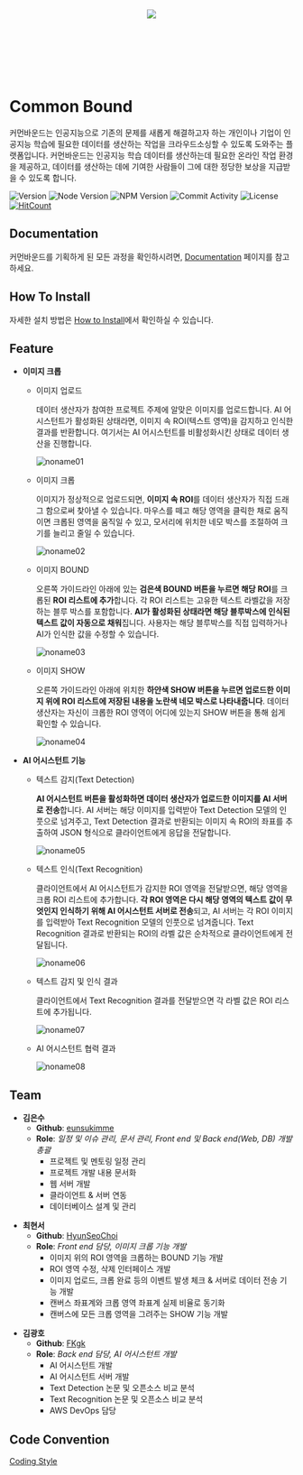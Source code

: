 <p align="center">
  <img style="padding: 100px;" src="https://user-images.githubusercontent.com/31213226/63397983-1ead4d80-c407-11e9-98bd-906ca01db919.png">
</p>

# Common Bound

커먼바운드는 인공지능으로 기존의 문제를 새롭게 해결하고자 하는 개인이나 기업이 인공지능 학습에 필요한 데이터를 생산하는 작업을 크라우드소싱할 수 있도록 도와주는 플랫폼입니다.
커먼바운드는 인공지능 학습 데이터를 생산하는데 필요한 온라인 작업 환경을 제공하고, 데이터를 생산하는 데에 기여한 사람들이 그에 대한 정당한 보상을 지급받을 수 있도록 합니다.

![Version](https://img.shields.io/badge/version-1.0.0-red)
![Node Version](https://img.shields.io/node/v/@material-ui/core)
![NPM Version](https://img.shields.io/npm/v/pg)
![Commit Activity](https://img.shields.io/github/commit-activity/m/eunsukimme/Common-Bound)
![License](https://img.shields.io/github/license/eunsukimme/Common-Bound)
[![HitCount](http://hits.dwyl.io/eunsukimme/Common-Bound.svg)](http://hits.dwyl.io/eunsukimme/Common-Bound)

## Documentation

커먼바운드를 기획하게 된 모든 과정을 확인하시려면, [Documentation](https://git.swmgit.org/root/p1021_dal/wikis/idea/%EC%95%84%EC%9D%B4%EB%94%94%EC%96%B4)
페이지를 참고하세요.

## How To Install

자세한 설치 방법은 [How to Install](https://github.com/eunsukimme/Common-Bound/blob/master/How%20to%20Install.md)에서 확인하실 수 있습니다.

## Feature

- **이미지 크롭**

  - 이미지 업로드

    데이터 생산자가 참여한 프로젝트 주제에 알맞은 이미지를 업로드합니다. AI 어시스턴트가 활성화된 상태라면, 이미지 속 ROI(텍스트 영역)을 감지하고 인식한 결과를 반환합니다. 여기서는 AI 어시스턴트를 비활성화시킨 상태로 데이터 생산을 진행합니다.

    ![noname01](https://user-images.githubusercontent.com/39645522/63343174-4d381380-c388-11e9-8f66-2c9702b1af7e.jpg)

  - 이미지 크롭

    이미지가 정상적으로 업로드되면, **이미지 속 ROI**를 데이터 생산자가 직접 드래그 함으로써 찾아낼 수 있습니다. 마우스를 떼고 해당 영역을 클릭한 채로 움직이면 크롭된 영역을 움직일 수 있고, 모서리에 위치한 네모 박스를 조절하여 크기를 늘리고 줄일 수 있습니다.

    ![noname02](https://user-images.githubusercontent.com/39645522/63343173-4d381380-c388-11e9-9061-52263955b683.jpg)

  - 이미지 BOUND

    오른쪽 가이드라인 아래에 있는 **검은색 BOUND 버튼을 누르면 해당 ROI**를 크롭된 **ROI 리스트에 추가**합니다. 각 ROI 리스트는 고유한 텍스트 라벨값을 저장하는 블루 박스를 포함합니다. **AI가 활성화된 상태라면 해당 블루박스에 인식된 텍스트 값이 자동으로 채워**집니다. 사용자는 해당 블루박스를 직접 입력하거나 AI가 인식한 값을 수정할 수 있습니다.

    ![noname03](https://user-images.githubusercontent.com/39645522/63343171-4d381380-c388-11e9-9246-6943454e1175.jpg)

  - 이미지 SHOW

    오른쪽 가이드라인 아래에 위치한 **하얀색 SHOW 버튼을 누르면 업로드한 이미지 위에 ROI 리스트에 저장된 내용을 노란색 네모 박스로 나타내줍니다**. 데이터 생산자는 자신이 크롭한 ROI 영역이 어디에 있는지 SHOW 버튼을 통해 쉽게 확인할 수 있습니다.

    ![noname04](https://user-images.githubusercontent.com/39645522/63343181-4e694080-c388-11e9-8d68-28ca7099ec5e.jpg)

- **AI 어시스턴트 기능**

  - 텍스트 감지(Text Detection)

    **AI 어시스턴트 버튼을 활성화하면 데이터 생산자가 업로드한 이미지를 AI 서버로 전송**합니다. AI 서버는 해당 이미지를 입력받아 Text Detection 모델의 인풋으로 넘겨주고, Text Detection 결과로 반환되는 이미지 속 ROI의 좌표를 추출하여 JSON 형식으로 클라이언트에게 응답을 전달합니다.

    ![noname05](https://user-images.githubusercontent.com/39645522/63343180-4dd0aa00-c388-11e9-92ab-c2f4218a3ba2.jpg)

  - 텍스트 인식(Text Recognition)

    클라이언트에서 AI 어시스턴트가 감지한 ROI 영역을 전달받으면, 해당 영역을 크롭 ROI 리스트에 추가합니다. **각 ROI 영역은 다시 해당 영역의 텍스트 값이 무엇인지 인식하기 위해 AI 어시스턴트 서버로 전송**되고, AI 서버는 각 ROI 이미지를 입력받아 Text Recognition 모델의 인풋으로 넘겨줍니다. Text Recognition 결과로 반환되는 ROI의 라벨 값은 순차적으로 클라이언트에게 전달됩니다.

    ![noname06](https://user-images.githubusercontent.com/39645522/63343179-4dd0aa00-c388-11e9-80d9-9910cf2a1ce4.jpg)

  - 텍스트 감지 및 인식 결과

    클라이언트에서 Text Recognition 결과를 전달받으면 각 라벨 값은 ROI 리스트에 추가됩니다.

    ![noname07](https://user-images.githubusercontent.com/39645522/63343178-4dd0aa00-c388-11e9-9ec8-47f9d76d0c03.jpg)

  - AI 어시스턴트 협력 결과

    ![noname08](https://user-images.githubusercontent.com/39645522/63343176-4dd0aa00-c388-11e9-9069-6aad81b2e28b.jpg)

## Team

- **김은수**
  - **Github**: [eunsukimme](https://github.com/eunsukimme)
  - **Role**: _일정 및 이슈 관리, 문서 관리, Front end 및 Back end(Web, DB) 개발 총괄_
    - 프로젝트 및 멘토링 일정 관리
    - 프로젝트 개발 내용 문서화
    - 웹 서버 개발
    - 클라이언트 & 서버 연동
    - 데이터베이스 설계 및 관리

* **최현서**
  - **Github**: [HyunSeoChoi](https://github.com/HyunSeoChoi)
  - **Role**: _Front end 담당, 이미지 크롭 기능 개발_
    - 이미지 위의 ROI 영역을 크롭하는 BOUND 기능 개발
    - ROI 영역 수정, 삭제 인터페이스 개발
    - 이미지 업로드, 크롭 완료 등의 이벤트 발생 체크 & 서버로 데이터 전송 기능 개발
    - 캔버스 좌표계와 크롭 영역 좌표계 실제 비율로 동기화
    - 캔버스에 모든 크롭 영역을 그려주는 SHOW 기능 개발

- **김광호**
  - **Github**: [FKgk](https://github.com/FKgk)
  - **Role**: _Back end 담당, AI 어시스턴트 개발_
    - AI 어시스턴트 개발
    - AI 어시스턴트 서버 개발
    - Text Detection 논문 및 오픈소스 비교 분석
    - Text Recognition 논문 및 오픈소스 비교 분석
    - AWS DevOps 담당

## Code Convention

[Coding Style](https://github.com/eunsukimme/Common-Bound/blob/master/Coding%20Style.md)
